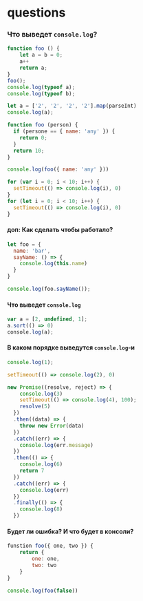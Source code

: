 # questions

### Что выведет `console.log`?
```js
function foo () {
    let a = b = 0;
    a++
    return a;
}
foo();
console.log(typeof a);
console.log(typeof b);
```

```js
let a = ['2', '2', '2', '2'].map(parseInt)
console.log(a);
```

```js
function foo (person) {
  if (persone == { name: 'any' }) {
    return 0;
  }
  return 10;
}

console.log(foo({ name: 'any' }))
```

```js
for (var i = 0; i < 10; i++) {
  setTimeout(() => console.log(i), 0)
}
for (let i = 0; i < 10; i++) {
  setTimeout(() => console.log(i), 0)
}
```

#### доп: Как сделать чтобы работало?
```js
let foo = {
  name: 'bar',
  sayName: () => {
    console.log(this.name)
  }
}

console.log(foo.sayName());
```

#### Что выведет `console.log`
```js
var a = [2, undefined, 1];
a.sort(() => 0)
сonsole.log(a);
```

#### В каком порядке выведутся `console.log`-и
```js
console.log(1);

setTimeout(() => console.log(2), 0)

new Promise((resolve, reject) => {
    console.log(3)
    setTimeout(() => console.log(4), 100);
    resolve(5)
  })
  .then((data) => {
    throw new Error(data)
  })
  .catch((err) => {
    console.log(err.message)
  })
  .then(() => {
    console.log(6)
    return 7
  })
  .catch((err) => {
    console.log(err)
  })
  .finally(() => {
    console.log(8)
  })
```

#### Будет ли ошибка? И что будет в консоли?
```js
funstion foo({ one, two }) {
    return {
        one: one,
        two: two
    }
}

console.log(foo(false))
```
